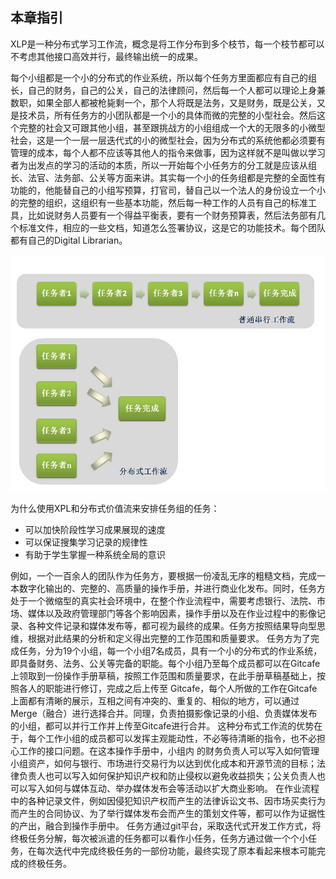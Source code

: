 ## 本章指引


XLP是一种分布式学习工作流，概念是将工作分布到多个枝节，每一个枝节都可以不考虑其他接口高效并行，最终输出统一的成果。

每个小组都是一个小的分布式的作业系统，所以每个任务方里面都应有自己的组长，自己的财务，自己的公关，自己的法律顾问，然后每一个人都可以理论上身兼数职，如果全部人都被枪毙剩一个，那个人将既是法务，又是财务，既是公关，又是技术员，所有任务方的小团队都是一个小的具体而微的完整的小型社会。然后这个完整的社会又可跟其他小组，甚至跟挑战方的小组组成一个大的无限多的小微型社会，这是一个一层一层迭代式的小的微型社会，因为分布式的系统他都必须要有管理的成本，每个人都不应该等其他人的指令来做事，因为这样就不是叫做以学习者为出发点的学习的活动的本质，所以一开始每个小任务方的分工就是应该从组长、法官、法务部、公关等方面来讲。其实每一个小的任务组都是完整的全面性有功能的，他能替自己的小组写预算，打官司，替自己以一个法人的身份设立一个小的完整的组织，这组织有一些基本功能，然后每一种工作的人员有自己的标准工具，比如说财务人员要有一个得益平衡表，要有一个财务预算表，然后法务部有几个标准文件，相应的一些文档，知道怎么签署协议，这是它的功能技术。每个团队都有自己的Digital Librarian。

![0](../assets/execution/overview/compare.jpg)

为什么使用XPL和分布式价值流来安排任务组的任务：
* 可以加快阶段性学习成果展现的速度
* 可以保证搜集学习记录的规律性
* 有助于学生掌握一种系统全局的意识




例如，一个一百余人的团队作为任务方，要根据一份凌乱无序的粗糙文档，完成一本数字化输出的、完整的、高质量的操作手册，并进行商业化发布。同时，任务方处于一个微缩型的真实社会环境中，在整个作业流程中，需要考虑银行、法院、市场、媒体以及政府管理部门等各个影响因素，操作手册以及在作业过程中的影像记录、各种文件记录和媒体发布等，都可视为最终的成果。任务方按照结果导向型思维，根据对此结果的分析和定义得出完整的工作范围和质量要求。
    任务方为了完成任务，分为19个小组，每一个小组7名成员，具有一个小的分布式的作业系统，即具备财务、法务、公关等完备的职能。每个小组乃至每个成员都可以在Gitcafe上领取到一份操作手册草稿，按照工作范围和质量要求，在此手册草稿基础上，按照各人的职能进行修订，完成之后上传至 Gitcafe，每个人所做的工作在Gitcafe上面都有清晰的展示，互相之间有冲突的、重复的、相似的地方，可以通过Merge（融合）进行选择合并。同理，负责拍摄影像记录的小组、负责媒体发布的小组，都可以并行工作并上传至Gitcafe进行合并。
    这种分布式工作流的优势在于，每个工作小组的成员都可以发挥主观能动性，不必等待清晰的指令，也不必担心工作的接口问题。在这本操作手册中，小组内 的财务负责人可以写入如何管理小组资产，如何与银行、市场进行交易行为以达到优化成本和开源节流的目标；法律负责人也可以写入如何保护知识产权和防止侵权以避免收益损失；公关负责人也可以写入如何与媒体互动、举办媒体发布会等活动以扩大商业影响。
    在作业流程中的各种记录文件，例如因侵犯知识产权而产生的法律诉讼文书、因市场买卖行为而产生的合同协议、为了举行媒体发布会而产生的策划文件等，都可以作为证据性的产出，融合到操作手册中。
    任务方通过git平台，采取迭代式开发工作方式，将终极任务分解，每次被派遣的任务都可以看作小任务，任务方通过做一个个小任务，在每次迭代中完成终极任务的一部份功能，最终实现了原本看起来根本可能完成的终极任务。
